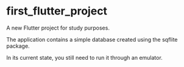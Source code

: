 # first_flutter_project

A new Flutter project for study purposes.

The application contains a simple database created using the sqflite package.

In its current state, you still need to run it through an emulator.